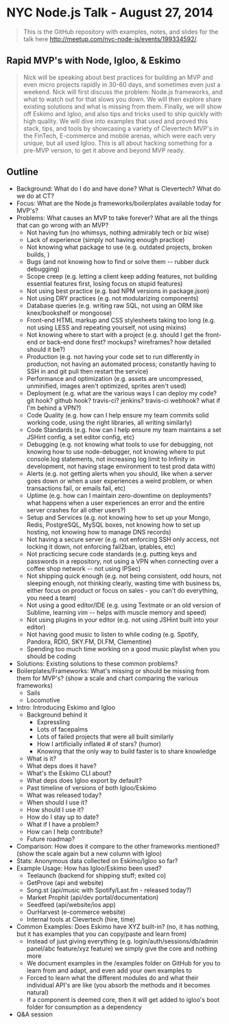 
# NYC Node.js Talk - August 27, 2014

> This is the GitHub repository with examples, notes, and slides
for the talk here <http://meetup.com/nyc-node-js/events/199334592/>.

## Rapid MVP's with Node, Igloo, & Eskimo

> Nick will be speaking about best practices for building an
MVP and even micro projects rapidly in 30-60 days, and sometimes
even just a weekend.  Nick will first discuss the problem: Node.js
frameworks, and what to watch out for that slows you down.  We will
then explore share existing solutions and what is missing from them.
Finally, we will show off Eskimo and Igloo, and also tips and tricks
used to ship quickly with high quality.  We will dive into examples
that used and proved this stack, tips, and tools by showcasing a variety
of Clevertech MVP's in the FinTech, E-commerce and mobile arenas, which
were each very unique, but all used Igloo. This is all about hacking
something for a pre-MVP version, to get it above and beyond MVP ready.

## Outline

* Background: What do I do and have done?  What is Clevertech?  What do we do at CT?
* Focus: What are the Node.js frameworks/boilerplates available today for MVP's?
* Problems: What causes an MVP to take forever? What are all the things that can go wrong with an MVP?
  - Not having fun (no whimsys, nothing admirably tech or biz wise)
  - Lack of experience (simply not having enough practice)
  - Not knowing what package to use (e.g. outdated projects, broken builds, )
  - Bugs (and not knowing how to find or solve them -- rubber duck debugging)
  - Scope creep (e.g. letting a client keep adding features, not building essential features first, losing focus on stupid features)
  - Not using best practice (e.g. bad NPM versions in package.json)
  - Not using DRY practices (e.g. not modularizing components)
  - Database queries (e.g. writing raw SQL, not using an ORM like knex/bookshelf or mongoose)
  - Front-end HTML markup and CSS stylesheets taking too long (e.g. not using LESS and repeating yourself, not using mixins)
  - Not knowing where to start with a project (e.g. should I get the front-end or back-end done first? mockups? wireframes? how detailed should it be?)
  - Production (e.g. not having your code set to run differently in production, not having an automated process; constantly having to SSH in and git pull then restart the service)
  - Performance and optimization (e.g. assets are uncompressed, unminified, images aren't optimized, sprites aren't used)
  - Deployment (e.g. what are the various ways I can deploy my code?  git hook? github hook? travis-ci? jenkins? travis-ci webhook? what if I'm behind a VPN?)
  - Code Quality (e.g. how can I help ensure my team commits solid working code, using the right libraries, all writing similarly)
  - Code Standards (e.g. how can I help ensure my team maintains a set JSHint config, a set editor config, etc)
  - Debugging (e.g. not knowing what tools to use for debugging, not knowing how to use node-debugger, not knowing where to put console.log statements, not increasing log limit to Infinity in development, not having stage environment to test prod data with)
  - Alerts (e.g. not getting alerts when you should, like when a server goes down or when a user experiences a weird problem, or when transactions fail, or emails fail, etc)
  - Uptime (e.g. how can I maintain zero-downtime on deployments?  what happens when a user experiences an error and the entire server crashes for all other users?)
  - Setup and Services (e.g. not knowing how to set up your Mongo, Redis, PostgreSQL, MySQL boxes, not knowing how to set up hosting, not knowing how to manage DNS records)
  - Not having a secure server (e.g. not enforcing SSH only access, not locking it down, not enforcing fail2ban, iptables, etc)
  - Not practicing secure code standards (e.g. putting keys and passwords in a repository, not using a VPN when connecting over a coffee shop network -- not using IPSec)
  - Not shipping quick enough (e.g. not being consistent, odd hours, not sleeping enough, not thinking clearly, wasting time with business bs, either focus on product or focus on sales - you can't do everything, you need a team)
  - Not using a good editor/IDE (e.g. using Textmate or an old version of Sublime, learning vim -- helps with muscle memory and speed)
  - Not using plugins in your editor (e.g. not using JSHint built into your editor)
  - Not having good music to listen to while coding (e.g. Spotify, Pandora, RDIO, SKY.FM, DI.FM, Clementine)
  - Spending too much time working on a good music playlist when you should be coding
* Solutions: Existing solutions to these common problems?
* Boilerplates/Frameworks: What's missing or should be missing from them for MVP's?  (show a scale and chart comparing the various frameworks)
  - Sails
  - Locomotive
* Intro: Introducing Eskimo and Igloo
  - Background behind it
    - Expressling
    - Lots of facepalms
    - Lots of failed projects that were all built similarly
    - How I artificially inflated # of stars? (humor)
    - Knowing that the only way to build faster is to share knowledge
  - What is it?
  - What deps does it have?
  - What's the Eskimo CLI about?
  - What deps does Igloo export by default?
  - Past timeline of versions of both Igloo/Eskimo
  - What was released today?
  - When should I use it?
  - How should I use it?
  - How do I stay up to date?
  - What if I have a problem?
  - How can I help contribute?
  - Future roadmap?
* Comparison: How does it compare to the other frameworks mentioned? (show the scale again but a new column with Igloo)
* Stats: Anonymous data collected on Eskimo/Igloo so far?
* Example Usage: How has Igloo/Eskimo been used?
  - Teelaunch (backend for shipping stuff; exited co)
  - GetProve (api and website)
  - Song.st (api/music with Spotify/Last.fm - released today?)
  - Market Prophit (api/dev portal/documentation)
  - Seedfeed (api/website/ios app)
  - OurHarvest (e-commerce website)
  - Internal tools at Clevertech (hire, time)
* Common Examples: Does Eskimo have XYZ built-in?  (no, it has nothing, but it has examples that you can copy/paste and learn from)
  - Instead of just giving everything (e.g. login/auth/sessions/db/admin panel/abc feature/xyz feature) we simply give the core and nothing more
  - We document examples in the /examples folder on GitHub for you to learn from and adapt, and even add your own examples to
  - Forced to learn what the different modules do and what their individual API's are like (you absorb the methods and it becomes natural)
  - If a component is deemed core, then it will get added to igloo's boot folder for consumption as a dependency
* Q&A session
